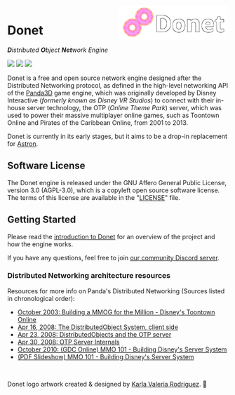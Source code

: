 <img src="logo/donet_banner.png" align="right" width="50%"/>

# Donet

_**D**istributed **O**bject **Net**work Engine_

![](https://img.shields.io/discord/1066973060357443644?color=blue&label=Discord&logo=discord&logoColor=white)
![](https://img.shields.io/github/actions/workflow/status/donet-server/Donet/rust-ci.yml?logo=github&label=CI)
![](https://img.shields.io/github/license/donet-server/Donet)

Donet is a free and open source network engine designed after the Distributed Networking protocol, 
as defined in the high-level networking API of the [Panda3D](https://panda3d.org) game engine,
which was originally developed by Disney Interactive (*formerly known as Disney VR Studios*) to connect 
with their in-house server technology, the OTP (*Online Theme Park*) server, which was used to power 
their massive multiplayer online games, such as Toontown Online and Pirates of the Caribbean Online, 
from 2001 to 2013.

Donet is currently in its early stages, but it aims to be a drop-in replacement for [Astron](https://github.com/astron/astron).

## Software License
The Donet engine is released under the GNU Affero General Public License, version 3.0 (AGPL-3.0), which 
is a copyleft open source software license. The terms of this license are available in the 
"[LICENSE](./LICENSE)" file.

## Getting Started
Please read the [introduction to Donet](./docs/01-Introduction.md) for an overview of the project 
and how the engine works.

If you have any questions, feel free to join [our community Discord server](https://discord.gg/T6jGjEutfy).

### Distributed Networking architecture resources

Resources for more info on Panda's Distributed Networking (Sources listed in chronological order):

- [October 2003: Building a MMOG for the Million - Disney's Toontown Online](https://dl.acm.org/doi/10.1145/950566.950589)
- [Apr 16, 2008: The DistributedObject System, client side](https://www.youtube.com/watch?v=JsgCFVpXQtQ)
- [Apr 23, 2008: DistributedObjects and the OTP server](https://www.youtube.com/watch?v=r_ZP9SInPcs)
- [Apr 30, 2008: OTP Server Internals](https://www.youtube.com/watch?v=SzybRdxjYoA)
- [October 2010: (GDC Online) MMO 101 - Building Disney's Server System](https://www.gdcvault.com/play/1013776/MMO-101-Building-Disney-s)
- [(PDF Slideshow) MMO 101 - Building Disney's Server System](https://ubm-twvideo01.s3.amazonaws.com/o1/vault/gdconline10/slides/11516-MMO_101_Building_Disneys_Sever.pdf)

<br>

Donet logo artwork created & designed by [Karla Valeria Rodriguez](https://github.com/karla-valeria). 🍩
